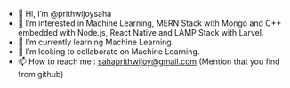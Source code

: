 - 👋 Hi, I’m @prithwijoysaha
- 👀 I’m interested in Machine Learning, MERN Stack with Mongo and C++ embedded with Node.js, React Native and LAMP Stack with Larvel.
- 🌱 I’m currently learning Machine Learning.
- 💞️ I’m looking to collaborate on Machine Learning.
- 📫 How to reach me : sahaprithwijoy@gmail.com (Mention that you find from github)

<!---
prithwijoysaha/prithwijoysaha is a ✨ special ✨ repository because its `README.md` (this file) appears on your GitHub profile.
You can click the Preview link to take a look at your changes.
--->
